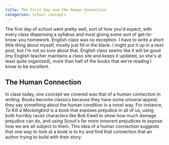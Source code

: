 ```yaml
---
title: The First Day and the Human Connection
categories: school concepts
---
```


The first day of school went pretty well, sort of how you'd expect, with every class dispensing a syllabus and most giving some sort of get-to-know-you homework. English class was no exception. I have to write a short little thing about myself, mostly just fill in the blank. I might put it up in a next post, but I'm not so sure about that. English class seems like it will be good (my English teacher maintains a class site and keeps it updated, so she's at least quite organized), more than half of the books that we're reading I know to be excellent.

## The Human Connection

In class today, one concept we covered was that of a *human connection* in writing. Books become classics because they have some univeral appeal, they say something about the human condition in a novel way. For instance, *To Kill a Mockingbird* is a book that exposes prejudice in all of us, using both horribly racist characters like Bob Ewell to show how much damage prejudice can do, and using Scout's far more innocent prejudices to expose how we are all subject to them. This idea of a human connection suggests that one way to look at a book is to try and find that connection that an author trying to build with their story.